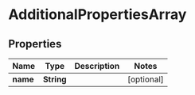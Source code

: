 
# AdditionalPropertiesArray

## Properties
Name | Type | Description | Notes
------------ | ------------- | ------------- | -------------
**name** | **String** |  |  [optional]



